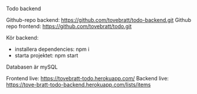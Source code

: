 Todo backend

Github-repo backend: https://github.com/tovebratt/todo-backend.git
Github repo frontend: https://github.com/tovebratt/todo.git 

Kör backend:
- installera dependencies: npm i
- starta projektet: npm start

Databasen är mySQL

Frontend live: https://tovebratt-todo.herokuapp.com/
Backend live: https://tove-bratt-todo-backend.herokuapp.com/lists/items